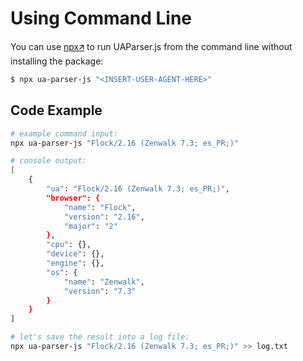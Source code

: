 # Using Command Line

You can use [npx🡭](https://docs.npmjs.com/cli/v10/commands/npx) to run UAParser.js from the command line without installing the package:

```sh
$ npx ua-parser-js "<INSERT-USER-AGENT-HERE>"
```

## Code Example

```sh
# example command input:
npx ua-parser-js "Flock/2.16 (Zenwalk 7.3; es_PR;)"

# console output:
[
    {
        "ua": "Flock/2.16 (Zenwalk 7.3; es_PR;)",
        "browser": {
            "name": "Flock",
            "version": "2.16",
            "major": "2"
        },
        "cpu": {},
        "device": {},
        "engine": {},
        "os": {
            "name": "Zenwalk",
            "version": "7.3"
        }
    }
]

# let's save the result into a log file:
npx ua-parser-js "Flock/2.16 (Zenwalk 7.3; es_PR;)" >> log.txt
```
